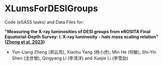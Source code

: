 # XLumsForDESIGroups

Code (eSASS tasks) and Data Files for: 

**"Measuring the X-ray luminosities of DESI groups from eROSITA Final Equatorial-Depth Survey: I. X-ray luminosity - halo mass scaling relation" ([Zheng et al. 2023](https://arxiv.org/abs/2306.02594))**
- Yun-Liang Zheng (郑云亮), Xiaohu Yang (杨小虎), Min He (何敏), Shi-Yin Shen (沈世银), Qingyang Li (李清洋) and Xuejie Li (李雪劼)
